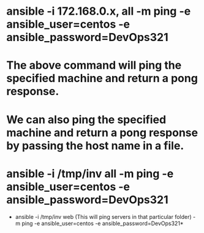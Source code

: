 # ansible -i 172.168.0.x, all -m ping -e ansible_user=centos -e ansible_password=DevOps321

# The above command will ping the specified machine and return a pong response.

# We can also ping the specified machine and return a pong response by passing the host name in a file.
 
# ansible -i /tmp/inv all -m ping -e ansible_user=centos -e ansible_password=DevOps321

* ansible -i /tmp/inv web (This will ping servers in that particular folder) -m ping -e ansible_user=centos -e ansible_password=DevOps321*
